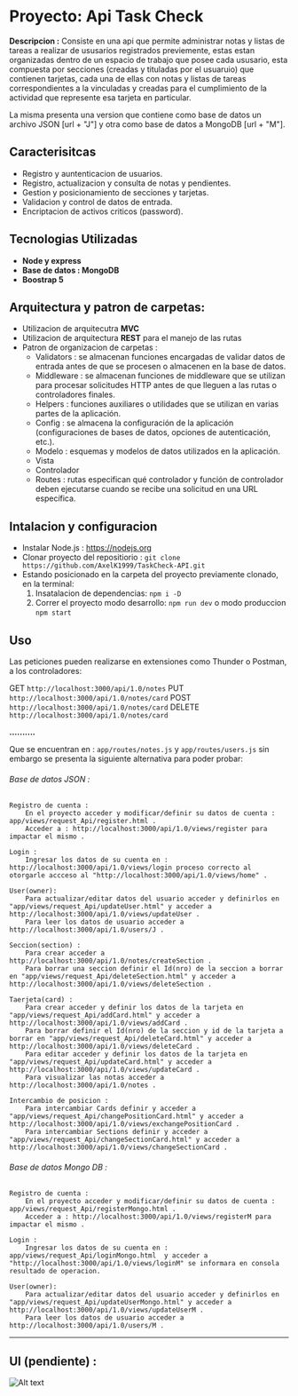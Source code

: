 # Proyecto: Api Task Check

**Descripcion :** 
Consiste en una api que permite administrar notas y listas de tareas a realizar de ususarios registrados previemente, estas estan organizadas dentro de un espacio de trabajo que posee cada ususario, esta compuesta por secciones (creadas y tituladas por el usuaruio) que contienen tarjetas, cada una de ellas con notas y listas de tareas correspondientes a la vinculadas y creadas para el cumplimiento de la actividad que represente esa tarjeta en particular. 

La misma presenta una version que contiene como base de datos un archivo JSON [url + "J"] y otra como base de datos a MongoDB [url + "M"].  

## Caracterisitcas 

- Registro y auntenticacion de usuarios.
- Registro, actualizacion y consulta de notas y pendientes.
- Gestion y posicionamiento de secciones y tarjetas.
- Validacion y control de datos de entrada.
- Encriptacion de activos criticos (password).

## Tecnologias Utilizadas
- **Node y express**
- **Base de datos : MongoDB** 
- **Boostrap 5**

## Arquitectura y patron de carpetas: 
- Utilizacion de arquitecutra **MVC**
- Utilizacion de arquitectura **REST** para el manejo de las rutas
- Patron de organizacion de carpetas :
    - Validators : se almacenan funciones encargadas de validar datos de entrada antes de que se procesen o almacenen en la base de datos. 
    - Middleware : se almacenan funciones de middleware que se utilizan para procesar solicitudes HTTP antes de que lleguen a las rutas o controladores finales. 
    - Helpers : funciones auxiliares o utilidades que se utilizan en varias partes de la aplicación.
    - Config : se almacena la configuración de la aplicación (configuraciones de bases de datos, opciones de autenticación, etc.).
    - Modelo : esquemas y modelos de datos utilizados en la aplicación. 
    - Vista
    - Controlador
    - Routes : rutas especifican qué controlador y función de controlador deben ejecutarse cuando se recibe una solicitud en una URL específica. 

## Intalacion y configuracion
- Instalar Node.js : https://nodejs.org
- Clonar proyecto del repositiorio : `git clone https://github.com/AxelK1999/TaskCheck-API.git`
- Estando posicionado en la carpeta del proyecto previamente clonado, en la terminal:
    1. Insatalacion de dependencias: ` npm i -D `
    2. Correr el proyecto modo desarrollo: `npm run dev` o modo produccion `npm start`

## Uso 

Las peticiones pueden realizarse en extensiones como Thunder o Postman, a los controladores:

GET `http://localhost:3000/api/1.0/notes`
PUT `http://localhost:3000/api/1.0/notes/card`
POST `http://localhost:3000/api/1.0/notes/card`
DELETE `http://localhost:3000/api/1.0/notes/card`

**..........** 

Que se encuentran en : `app/routes/notes.js` y `app/routes/users.js` sin embargo se presenta la siguiente alternativa para poder probar: 

###### Base de datos JSON :

    Registro de cuenta :
        En el proyecto acceder y modificar/definir su datos de cuenta : app/views/request_Api/register.html .
        Acceder a : http://localhost:3000/api/1.0/views/register para impactar el mismo .

    Login :
        Ingresar los datos de su cuenta en : http://localhost:3000/api/1.0/views/login proceso correcto al otorgarle accceso al "http://localhost:3000/api/1.0/views/home" .

    User(owner):
        Para actualizar/editar datos del usuario acceder y definirlos en "app/views/request_Api/updateUser.html" y acceder a http://localhost:3000/api/1.0/views/updateUser .
        Para leer los datos de usuario acceder a http://localhost:3000/api/1.0/users/J .

    Seccion(section) :
        Para crear acceder a http://localhost:3000/api/1.0/notes/createSection .
        Para borrar una seccion definir el Id(nro) de la seccion a borrar en "app/views/request_Api/deleteSection.html" y acceder a http://localhost:3000/api/1.0/views/deleteSection .  

    Taerjeta(card) : 
        Para crear acceder y definir los datos de la tarjeta en "app/views/request_Api/addCard.html" y acceder a http://localhost:3000/api/1.0/views/addCard .
        Para borrar definir el Id(nro) de la seccion y id de la tarjeta a borrar en "app/views/request_Api/deleteCard.html" y acceder a http://localhost:3000/api/1.0/views/deleteCard .
        Para editar acceder y definir los datos de la tarjeta en "app/views/request_Api/updateCard.html" y acceder a http://localhost:3000/api/1.0/views/updateCard .
        Para visualizar las notas acceder a http://localhost:3000/api/1.0/notes . 
    
    Intercambio de posicion :
        Para intercambiar Cards definir y acceder a "app/views/request_Api/changePositionCard.html" y acceder a http://localhost:3000/api/1.0/views/exchangePositionCard .
        Para intercambiar Sections definir y acceder a "app/views/request_Api/changeSectionCard.html" y acceder a http://localhost:3000/api/1.0/views/changeSectionCard .

###### Base de datos Mongo DB :

    Registro de cuenta :
        En el proyecto acceder y modificar/definir su datos de cuenta : app/views/request_Api/registerMongo.html .
        Acceder a : http://localhost:3000/api/1.0/views/registerM para impactar el mismo .

    Login :
        Ingresar los datos de su cuenta en : app/views/request_Api/loginMongo.html  y acceder a "http://localhost:3000/api/1.0/views/loginM" se informara en consola resultado de operacion.

    User(owner):
        Para actualizar/editar datos del usuario acceder y definirlos en "app/views/request_Api/updateUserMongo.html" y acceder a http://localhost:3000/api/1.0/views/updateUserM .
        Para leer los datos de usuario acceder a http://localhost:3000/api/1.0/users/M .
-------
## UI (pendiente) : 

![Alt text](/esquema%20y%20diseño/image.png)
